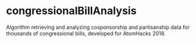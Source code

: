 # congressionalBillAnalysis
Algorithm retrieving and analyzing cosponsorship and partisanship data for thousands of congressional bills, developed for AtomHacks 2018. 
